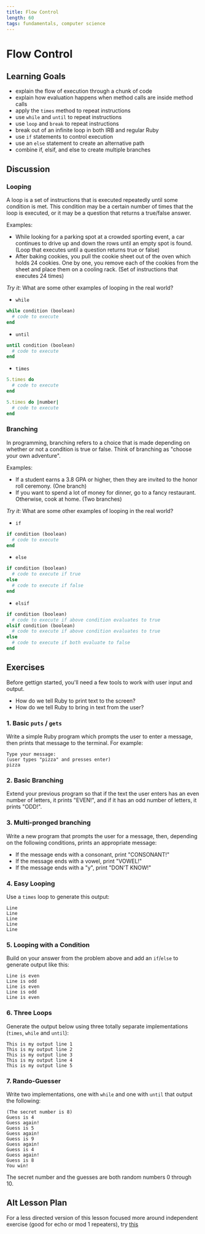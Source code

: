 ```yaml
---
title: Flow Control
length: 60
tags: fundamentals, computer science
---
```


# Flow Control

## Learning Goals

* explain the flow of execution through a chunk of code
* explain how evaluation happens when method calls are inside method calls
* apply the `times` method to repeat instructions
* use `while` and `until` to repeat instructions
* use `loop` and `break` to repeat instructions
* break out of an infinite loop in both IRB and regular Ruby
* use `if` statements to control execution
* use an `else` statement to create an alternative path
* combine if, elsif, and else to create multiple branches

## Discussion

### Looping

A loop is a set of instructions that is executed repeatedly until some condition is met. This condition may be a certain number of times that the loop is executed, or it may be a question that returns a true/false answer. 

Examples: 

- While looking for a parking spot at a crowded sporting event, a car continues to drive up and down the rows until an empty spot is found. (Loop that executes until a question returns true or false)
- After baking cookies, you pull the cookie sheet out of the oven which holds 24 cookies. One by one, you remove each of the cookies from the sheet and place them on a cooling rack. (Set of instructions that executes 24 times)

*Try it*: What are some other examples of looping in the real world? 

* `while`

```ruby
while condition (boolean)
  # code to execute
end
```

* `until`

```ruby
until condition (boolean)
  # code to execute
end
```

* `times`


```ruby
5.times do
  # code to execute
end
```

```ruby
5.times do |number|
  # code to execute
end
```

### Branching

In programming, branching refers to a choice that is made depending on whether or not a condition is true or false. Think of branching as "choose your own adventure".

Examples: 

- If a student earns a 3.8 GPA or higher, then they are invited to the honor roll ceremony. (One branch)
- If you want to spend a lot of money for dinner, go to a fancy restaurant. Otherwise, cook at home. (Two branches)

*Try it*: What are some other examples of looping in the real world? 

* `if`

```ruby
if condition (boolean)
  # code to execute
end
```

* `else`

```ruby
if condition (boolean)
  # code to execute if true
else
  # code to execute if false
end
```

* `elsif`

```ruby
if condition (boolean)
  # code to execute if above condition evaluates to true
elsif condition (boolean)
  # code to execute if above condition evaluates to true
else
  # code to execute if both evaluate to false
end
```

## Exercises

Before gettign started, you'll need a few tools to work with user input and output. 

* How do we tell Ruby to print text to the screen?
* How do we tell Ruby to bring in text from the user?

### 1. Basic `puts` / `gets`

Write a simple Ruby program which prompts the user to enter a message, then prints that message to the terminal. For example:

```
Type your message:
(user types "pizza" and presses enter)
pizza
```

### 2. Basic Branching

Extend your previous program so that if the text the user enters has an even number of letters, it prints "EVEN!", and if it has an odd number of letters, it prints "ODD!".

### 3. Multi-pronged branching

Write a new program that prompts the user for a message, then, depending on the following conditions, prints an appropriate message:

* If the message ends with a consonant, print "CONSONANT!"
* If the message ends with a vowel, print "VOWEL!"
* If the message ends with a "y", print "DON'T KNOW!"

### 4. Easy Looping

Use a `times` loop to generate this output:

```
Line
Line
Line
Line
Line
```

### 5. Looping with a Condition

Build on your answer from the problem above and add an `if`/`else` to generate output like this:

```
Line is even
Line is odd
Line is even
Line is odd
Line is even
```

### 6. Three Loops

Generate the output below using three totally separate implementations (`times`, `while` and `until`):

```
This is my output line 1
This is my output line 2
This is my output line 3
This is my output line 4
This is my output line 5
```

### 7. Rando-Guesser

Write two implementations, one with `while` and one with `until` that output the following:

```
(The secret number is 8)
Guess is 4
Guess again!
Guess is 5
Guess again!
Guess is 9
Guess again!
Guess is 4
Guess again!
Guess is 8
You win!
```

The secret number and the guesses are both random numbers 0 through 10.

## Alt Lesson Plan

For a less directed version of this lesson focused more around independent exercise (good for echo or mod 1 repeaters), try [this](https://github.com/turingschool/lesson_plans/blob/master/ruby_01-object_oriented_programming_with_ruby/flow_control_alt_exercise.markdown)
